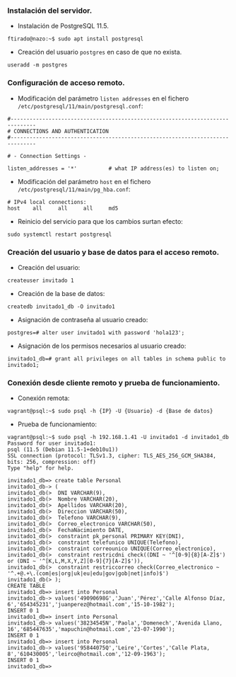 ### Instalación del servidor.
- Instalación de PostgreSQL 11.5.
~~~
ftirado@nazo:~$ sudo apt install postgresql
~~~

- Creación del usuario `postgres` en caso de que no exista.
~~~
useradd -m postgres
~~~

### Configuración de acceso remoto.
- Modificación del parámetro `listen addresses` en el fichero `/etc/postgresql/11/main/postgresql.conf`:
~~~
#------------------------------------------------------------------------------
# CONNECTIONS AND AUTHENTICATION
#------------------------------------------------------------------------------

# - Connection Settings -

listen_addresses = '*'          # what IP address(es) to listen on;
~~~

- Modificación del parámetro `host` en el fichero `/etc/postgresql/11/main/pg_hba.conf`:
~~~
# IPv4 local connections:
host	all		all		all		md5
~~~

- Reinicio del servicio para que los cambios surtan efecto:
~~~
sudo systemctl restart postgresql
~~~

### Creación del usuario y base de datos para el acceso remoto.
- Creación del usuario:
~~~
createuser invitado 1
~~~

- Creación de la base de datos:
~~~
createdb invitado1_db -O invitado1
~~~

- Asignación de contraseña al usuario creado:
~~~
postgres=# alter user invitado1 with password 'hola123';
~~~

- Asignación de los permisos necesarios al usuario creado:
~~~
invitado1_db=# grant all privileges on all tables in schema public to invitado1;
~~~

### Conexión desde cliente remoto y prueba de funcionamiento.
- Conexión remota:
~~~
vagrant@psql:~$ sudo psql -h {IP} -U {Usuario} -d {Base de datos}
~~~

- Prueba de funcionamiento:
~~~
vagrant@psql:~$ sudo psql -h 192.168.1.41 -U invitado1 -d invitado1_db
Password for user invitado1: 
psql (11.5 (Debian 11.5-1+deb10u1))
SSL connection (protocol: TLSv1.3, cipher: TLS_AES_256_GCM_SHA384, bits: 256, compression: off)
Type "help" for help.

invitado1_db=> create table Personal
invitado1_db-> (
invitado1_db(>  DNI VARCHAR(9),
invitado1_db(>  Nombre VARCHAR(20),
invitado1_db(>  Apellidos VARCHAR(20),
invitado1_db(>  Direccion VARCHAR(50),
invitado1_db(>  Telefono VARCHAR(9),
invitado1_db(>  Correo_electronico VARCHAR(50),
invitado1_db(>  FechaNacimiento DATE,
invitado1_db(>  constraint pk_personal PRIMARY KEY(DNI),
invitado1_db(>  constraint telefunico UNIQUE(Telefono),
invitado1_db(>  constraint correounico UNIQUE(Correo_electronico),
invitado1_db(>  constraint restricdni check((DNI ~ '^[0-9]{8}[A-Z]$') or (DNI ~ '^[K,L,M,X,Y,Z][0-9]{7}[A-Z]$')),
invitado1_db(>  constraint restriccorreo check(Correo_electronico ~ '^.+@.+\.(com|es|org|uk|eu|edu|gov|gob|net|info)$')
invitado1_db(> );
CREATE TABLE
invitado1_db=> insert into Personal
invitado1_db-> values('49090698G','Juan','Pérez','Calle Alfonso Díaz, 6','654345231','juanperez@hotmail.com','15-10-1982');
INSERT 0 1
invitado1_db=> insert into Personal
invitado1_db-> values('38234545N','Paola','Domenech','Avenida Llano, 16','685447635','mapuchin@hotmail.com','23-07-1990');
INSERT 0 1
invitado1_db=> insert into Personal
invitado1_db-> values('95844075Q','Leire','Cortes','Calle Plata, 8','610430005','leirco@hotmail.com','12-09-1963');
INSERT 0 1
invitado1_db=>
~~~